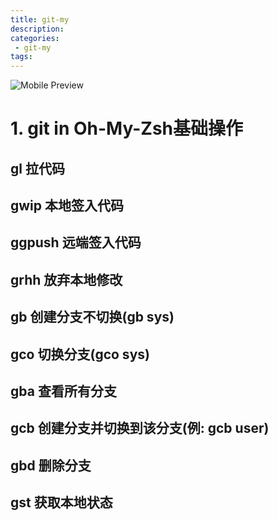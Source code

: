 ```yaml
---
title: git-my
description:
categories:
 - git-my
tags:
---
```


![Mobile Preview](https://brinkqiang.github.io/assets/images/yang/git.png)

# 1. git in Oh-My-Zsh基础操作

## gl 拉代码

## gwip 本地签入代码

## ggpush 远端签入代码

## grhh 放弃本地修改

## gb 创建分支不切换(gb sys)

## gco 切换分支(gco sys)

## gba 查看所有分支

## gcb 创建分支并切换到该分支(例: gcb user)

## gbd 删除分支

## gst 获取本地状态
